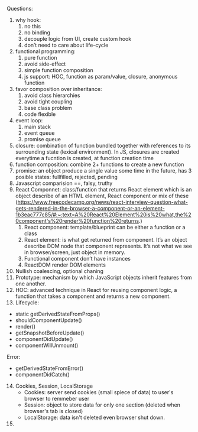 Questions:

1. why hook: 
    1. no this
    2. no binding
    3. decouple logic from UI, create custom hook
    4. don’t need to care about life-cycle
2. functional programming: 
    1. pure function
    2. avoid side-effect
    3. simple function composition
    4. js support: HOC, function as param/value, closure, anonymous function
3. favor composition over inheritance:
    1. avoid class hierarchies
    2. avoid tight coupling
    3. base class problem
    4. code flexible
4. event loop:
    1. main stack
    2. event queue
    3. promise queue
5. closure: combination of function bundled together with references to its surrounding state (lexical environment). In JS, closures are created everytime a fucntion is created, at function creation time
6. function composition: combine 2+ functions to create a new function
7. promise: an object produce a single value some time in the future, has 3 posible states: fullfilled, rejected, pending
8. Javascript comparision ==, falsy, truthy
9. React Componnet: class/function that returns React element which is an object describe of an HTML element, React component or mix of these (https://www.freecodecamp.org/news/react-interview-question-what-gets-rendered-in-the-browser-a-component-or-an-element-1b3eac777c85/#:~:text=A%20React%20Element%20is%20what,the%20component's%20render%20function%20returns.)
    1. React component: template/blueprint can be either a function or a class 
    2. React element: is what get returned from component. It’s an object describe DOM node that component represents. It’s not what we see in browser/screen, just object in memory.
    3. Functional component don’t have instances
    4. ReactDOM render DOM elements 
10. Nullish coalescing, optional chaning
11. Prototype: mechanism by which JavaScript objects inherit features from one another.
12. HOC: advanced technique in React for reusing component logic,  a function that takes a component and returns a new component.
13. Lifecycle: 
   - static getDerivedStateFromProps()
   - shouldComponentUpdate()
   - render()
   - getSnapshotBeforeUpdate()
   - componentDidUpdate()
   - componentWillUnmount()

   Error:
   - getDerivedStateFromError()
   - componentDidCatch()
14. Cookies, Session, LocalStorage
    - Cookies: server send cookies (small spiece of data) to user's browser to remmeber user
    - Session: object to store data for only one section (deleted when browser's tab is closed)
    - LocalStorage: data isn't deleted even browser shut down.
15. 
